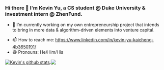 ### Hi there 👋 I'm  Kevin Yu, a CS student @ Duke University & investment intern @ ZhenFund. 


- 🔭 I’m currently working on my own entrepreneurship project that intends to bring in more data & algorithm-driven elements into venture capital.
<!-- - 🌱 I’m currently learning 
- 👯 I’m looking to collaborate on ...
- 🤔 I’m looking for help with ...
- 💬 Ask me about ... -->
- 📫 How to reach me: https://www.linkedin.com/in/kevin-yu-kaicheng-4b3650191/
- 😄 Pronouns: He/Him/His
<!-- - ⚡ Fun fact:  -->


<a href="https://github.com/KevinYu2050/github-readme-stats">
  <img align="center" src="https://github-readme-stats.KevinYu2050.vercel.app/api?username=KevinYu2050&show_icons=true&include_all_commits=true&theme=material-palenight" alt="Kevin's github stats" />
</a>
<a href="https://github.com/KevinYu2050//github-readme-stats">
  <!-- Change the `github-readme-stats.KevinYu2050.vercel.app` to `github-readme-stats.vercel.app`  -->
  <img align="center" src="https://github-readme-stats.vercel.app/api/top-langs/?username=KevinYu2050&layout=compact&theme=material-palenight" />
</a>
